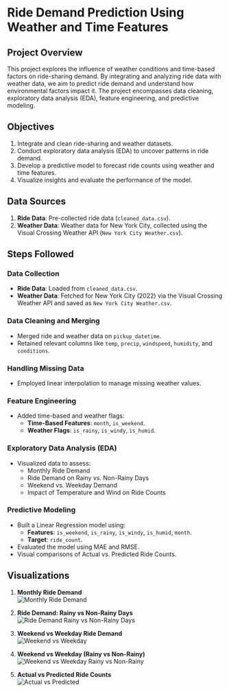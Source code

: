  # Ride Demand Prediction Using Weather and Time Features

## Project Overview
This project explores the influence of weather conditions and time-based factors on ride-sharing demand. By integrating and analyzing ride data with weather data, we aim to predict ride demand and understand how environmental factors impact it. The project encompasses data cleaning, exploratory data analysis (EDA), feature engineering, and predictive modeling.

## Objectives
1. Integrate and clean ride-sharing and weather datasets.
2. Conduct exploratory data analysis (EDA) to uncover patterns in ride demand.
3. Develop a predictive model to forecast ride counts using weather and time features.
4. Visualize insights and evaluate the performance of the model.

## Data Sources
1. **Ride Data**: Pre-collected ride data (`cleaned_data.csv`).
2. **Weather Data**: Weather data for New York City, collected using the Visual Crossing Weather API (`New York City Weather.csv`).

## Steps Followed
### Data Collection
- **Ride Data**: Loaded from `cleaned_data.csv`.
- **Weather Data**: Fetched for New York City (2022) via the Visual Crossing Weather API and saved as `New York City Weather.csv`.

### Data Cleaning and Merging
- Merged ride and weather data on `pickup_datetime`.
- Retained relevant columns like `temp`, `precip`, `windspeed`, `humidity`, and `conditions`.

### Handling Missing Data
- Employed linear interpolation to manage missing weather values.

### Feature Engineering
- Added time-based and weather flags:
  - **Time-Based Features**: `month`, `is_weekend`.
  - **Weather Flags**: `is_rainy`, `is_windy`, `is_humid`.

### Exploratory Data Analysis (EDA)
- Visualized data to assess:
  - Monthly Ride Demand
  - Ride Demand on Rainy vs. Non-Rainy Days
  - Weekend vs. Weekday Demand
  - Impact of Temperature and Wind on Ride Counts

### Predictive Modeling
- Built a Linear Regression model using:
  - **Features**: `is_weekend`, `is_rainy`, `is_windy`, `is_humid`, `month`.
  - **Target**: `ride_count`.
- Evaluated the model using MAE and RMSE.
- Visual comparisons of Actual vs. Predicted Ride Counts.

## Visualizations
1. **Monthly Ride Demand**  
   ![Monthly Ride Demand](https://github.com/user-attachments/assets/962d03ac-f348-43b1-901f-060f229fcfb1)

2. **Ride Demand: Rainy vs Non-Rainy Days**  
   ![Ride Demand Rainy vs Non-Rainy Days](https://github.com/user-attachments/assets/11c544be-7ece-447d-a74f-338dc4da3fec)

3. **Weekend vs Weekday Ride Demand**  
   ![Weekend vs Weekday](https://github.com/user-attachments/assets/10320f68-fa74-4795-bc0e-951bec8a9ee5)

4. **Weekend vs Weekday (Rainy vs Non-Rainy)**  
   ![Weekend vs Weekday Rainy vs Non-Rainy](https://github.com/user-attachments/assets/f7112a17-1b1b-41a7-8ef8-c19ec7caf3dd)

5. **Actual vs Predicted Ride Counts**  
   ![Actual vs Predicted](https://github.com/user-attachments/assets/435fc950-8a7f-4e39-ab8e-3baf9bdf2a43)


